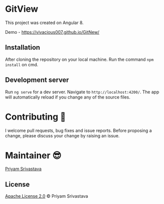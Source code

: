 # GitView

This project was created on Angular 8.

Demo - https://vivacious007.github.io/GitNew/

## Installation

After cloning the repository on your local machine. Run the command `npm install` on cmd.

## Development server

Run `ng serve` for a dev server. Navigate to `http://localhost:4200/`. The app will automatically reload if you change any of the source files.

# Contributing 🍻

I welcome pull requests, bug fixes and issue reports. Before proposing a change, please discuss your change by raising an issue.

# Maintainer 😎

[Priyam Srivastava](https://www.linkedin.com/in/priyamsrivastava29893)

## License

[Apache License 2.0](LICENSE) © Priyam Srivastava
